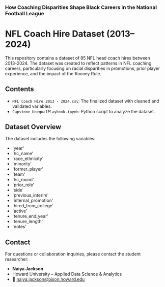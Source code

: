 ### How Coaching Disparities Shape Black Careers in the National Football League

# NFL Coach Hire Dataset (2013–2024)

This repository contains a dataset of 85 NFL head coach hires between 2013-2024. The dataset was created to reflect patterns in NFL coaching careers, particularly focusing on racial disparities in promotions, prior player experience, and the impact of the Rooney Rule.

## Contents

- `NFL Coach Hire 2013 - 2024.csv`: The finalized dataset with cleaned and validated variables.
- `Capstone_UnequalPlaybook.ipynb`: Python script to analyze the dataset.

## Dataset Overview

The dataset includes the following variables:
- 'year'
- 'hc_name'
- 'race_ethnicity'
- 'minority'
- 'former_player'
- 'team'
- 'hc_round'
- 'prior_role'
- 'side'
- 'previous_interim'
- 'internal_promotion'
- 'hired_from_college'
- 'active'
- 'tenure_end_year'
- 'tenure_length'
- 'notes'

## Contact

For questions or collaboration inquiries, please contact the student researcher:
- **Naiya Jackson**
- Howard University – Applied Data Science & Analytics
- 📧 naiya.jackson@bison.howard.edu
